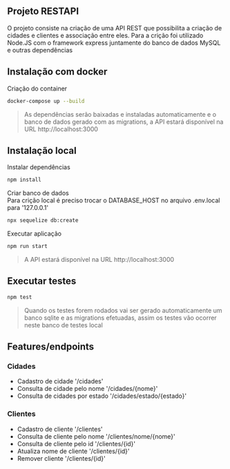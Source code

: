 ## Projeto RESTAPI
O projeto consiste na criação de uma API REST que possibilita a criação de cidades e clientes e associação entre eles. Para a crição foi utilizado Node.JS com o framework express juntamente do banco de dados MySQL e outras dependências

## Instalação com docker
Criação do container
```bash
docker-compose up --build
```
> As dependências serão baixadas e instaladas automaticamente e o banco de dados gerado com as migrations, a API estará disponível na URL http://localhost:3000

## Instalação local
Instalar dependências
```bash
npm install
```

Criar banco de dados <br>
Para crição local é preciso trocar o DATABASE_HOST no arquivo .env.local para '127.0.0.1'
```bash
npx sequelize db:create
```

Executar aplicação
```bash
npm run start
```
> A API estará disponível na URL http://localhost:3000

## Executar testes
```bash
npm test
```
> Quando os testes forem rodados vai ser gerado automaticamente um banco sqlite e as migrations efetuadas, assim os testes vão ocorrer neste banco de testes local

## Features/endpoints

### Cidades
- Cadastro de cidade '/cidades'
- Consulta de cidade pelo nome '/cidades/{nome}'
- Consulta de cidades por estado '/cidades/estado/{estado}'

### Clientes
- Cadastro de cliente '/clientes'
- Consulta de cliente pelo nome '/clientes/nome/{nome}'
- Consulta de cliente pelo id '/clientes/{id}'
- Atualiza nome de cliente '/clientes/{id}'
- Remover cliente '/clientes/{id}'